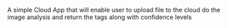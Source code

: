A simple Cloud App that will enable user to upload file to the cloud do the image analysis and return the tags along with confidence levels
